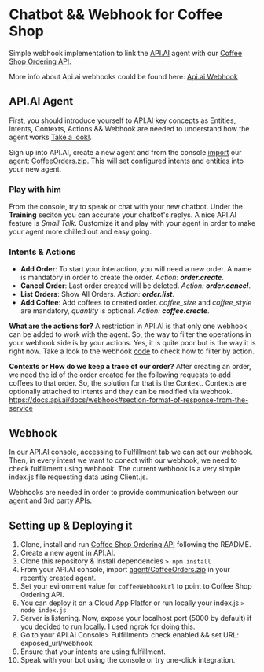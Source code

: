 # Chatbot && Webhook for Coffee Shop

Simple webhook implementation to link the [API.AI](https://api.ai/) agent with our [Coffee Shop Ordering API](https://github.com/DiUS/dius-mentor_boris_coffee-api/).

More info about Api.ai webhooks could be found here:
[Api.ai Webhook](https://docs.api.ai/docs/webhook)

## API.AI Agent
First, you should introduce yourself to API.AI key concepts as Entities, Intents, Contexts, Actions && Webhook are needed to understand how the agent works [Take a look!](https://docs.api.ai/docs/key-concepts).

Sign up into API.AI, create a new agent and from the console [import](https://docs.api.ai/docs/concept-agents#export-and-import) our agent: [CoffeeOrders.zip](https://github.com/pdiegodios/apiai-webhook-sample/tree/master/agent). This will set configured intents and entities into your new agent.

### Play with him
From the console, try to speak or chat with your new chatbot. Under the **Training** seciton you can accurate your chatbot's replys.
A nice API.AI feature is *Small Talk*. Customize it and play with your agent in order to make your agent more chilled out and easy going. 

### Intents & Actions
* **Add Order**: To start your interaction, you will need a new order. A name is mandatory in order to create the order. *Action: **order.create***.
* **Cancel Order**: Last order created will be deleted. *Action: **order.cancel***.
* **List Orders**: Show All Orders. *Action: **order.list***.
* **Add Coffee**: Add coffees to created order. *coffee_size* and *coffee_style* are mandatory, *quantity* is optional. *Action: **coffee.create***.

**What are the actions for?**
A restriction in API.AI is that only one webhook can be added to work with the agent. So, the way to filter the operations in your webhook side is by your actions. Yes, it is quite poor but is the way it is right now. Take a look to the webhook [code](https://github.com/pdiegodios/apiai-webhook-sample/blob/master/index.js) to check how to filter by action. 

**Contexts or How do we keep a trace of our order?**
After creating an order, we need the id of the order created for the following requests to add coffees to that order. So, the solution for that is the Context. Contexts are optionally attached to intents and they can be modified via webhook.
https://docs.api.ai/docs/webhook#section-format-of-response-from-the-service

## Webhook
In our API.AI console, accessing to Fulfillment tab we can set our webhook. Then, in every intent we want to conect with our webhook, we need to check fulfillment using webhook. The current webhook is a very simple index.js file requesting data using Client.js.

Webhooks are needed in order to provide communication between our agent and 3rd party APIs.

## Setting up & Deploying it
1. Clone, install and run [Coffee Shop Ordering API](https://github.com/DiUS/dius-mentor_boris_coffee-api/) following the README.
2. Create a new agent in API.AI.
3. Clone this repository & Install dependencies 
  `> npm install`
4. From your API.AI console, import [agent/CoffeeOrders.zip](https://github.com/pdiegodios/apiai-webhook-sample/blob/master/agent/CoffeeOrders.zip) in your recently created agent.
5. Set your evironment value for `coffeeWebhookUrl` to point to Coffee Shop Ordering API.
6. You can deploy it on a Cloud App Platfor or run locally your index.js
  `> node index.js`
7. Server is listening. Now, expose your localhost port (5000 by default) if you decided to run locally. I used [ngrok](https://ngrok.com/) for doing this.
8. Go to your API.AI Console> Fulfillment> check enabled && set URL: exposed_url/webhook
9. Ensure that your intents are using fulfillment.
10. Speak with your bot using the console or try one-click integration.
